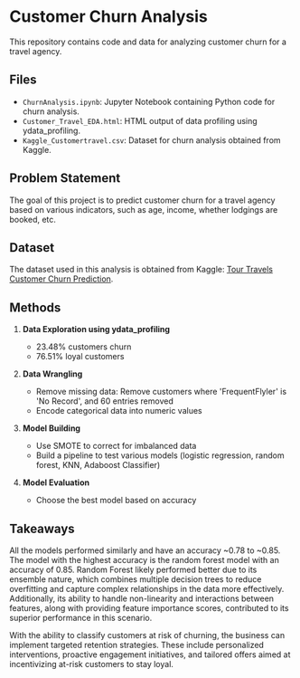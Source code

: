 # Customer Churn Analysis

This repository contains code and data for analyzing customer churn for a travel agency.

## Files

- `ChurnAnalysis.ipynb`: Jupyter Notebook containing Python code for churn analysis.
- `Customer_Travel_EDA.html`: HTML output of data profiling using ydata_profiling.
- `Kaggle_Customertravel.csv`: Dataset for churn analysis obtained from Kaggle.

## Problem Statement

The goal of this project is to predict customer churn for a travel agency based on various indicators, such as age, income, whether lodgings are booked, etc.

## Dataset

The dataset used in this analysis is obtained from Kaggle: [Tour Travels Customer Churn Prediction](https://www.kaggle.com/datasets/tejashvi14/tour-travels-customer-churn-prediction).

## Methods

1. **Data Exploration using ydata_profiling**
   - 23.48% customers churn
   - 76.51% loyal customers

2. **Data Wrangling**
   - Remove missing data: Remove customers where 'FrequentFlyler' is 'No Record', and 60 entries removed
   - Encode categorical data into numeric values

3. **Model Building**
   - Use SMOTE to correct for imbalanced data
   - Build a pipeline to test various models (logistic regression, random forest, KNN, Adaboost Classifier)

4. **Model Evaluation**
   - Choose the best model based on accuracy

## Takeaways

All the models performed similarly and have an accuracy ~0.78 to ~0.85. The model with the highest accuracy is the random forest model with an accuracy of 0.85. Random Forest likely performed better due to its ensemble nature, which combines multiple decision trees to reduce overfitting and capture complex relationships in the data more effectively. Additionally, its ability to handle non-linearity and interactions between features, along with providing feature importance scores, contributed to its superior performance in this scenario.

With the ability to classify customers at risk of churning, the business can implement targeted retention strategies. These include personalized interventions, proactive engagement initiatives, and tailored offers aimed at incentivizing at-risk customers to stay loyal.

